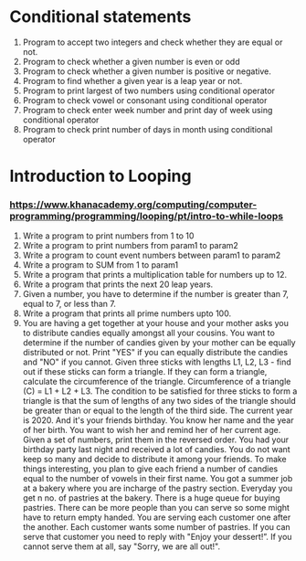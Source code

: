 # Conditional statements

1. Program to accept two integers and check whether they are equal or not.
2. Program to check whether a given number is even or odd
3. Program to check whether a given number is positive or negative. 
4. Program to find whether a given year is a leap year or not. 
5. Program to print largest of two numbers using conditional operator
6. Program to check vowel or consonant using conditional operator
7. Program to check enter week number and print day of week using conditional operator
8. Program to check print number of days in month using conditional operator

# Introduction to Looping

### https://www.khanacademy.org/computing/computer-programming/programming/looping/pt/intro-to-while-loops

1. Write a program to print numbers from 1 to 10
2. Write a program to print numbers from param1 to param2
3. Write a program to count event numbers between param1 to param2
4. Write a program to SUM from 1 to param1
5. Write a program that prints a multiplication table for numbers up to 12.
6. Write a program that prints the next 20 leap years.
7. Given a number, you have to determine if the number is greater than 7, equal to 7, or less than 7.
8. Write a program that prints all prime numbers upto 100.
9. You are having a get together at your house and your mother asks you to distribute candies equally amongst all your cousins. You want to determine if the number of candies given by your mother can be equally distributed or not. Print "YES" if you can equally distribute the candies and "NO" if you cannot.
Given three sticks with lengths L1, L2, L3 - find out if these sticks can form a triangle. If they can form a triangle, calculate the circumference of the triangle. Circumference of a triangle (C) = L1 + L2 + L3. The condition to be satisfied for three sticks to form a triangle is that the sum of lengths of any two sides of the triangle should be greater than or equal to the length of the third side.
The current year is 2020. And it's your friends birthday. You know her name and the year of her birth. You want to wish her and remind her of her current age.
Given a set of numbers, print them in the reversed order.
You had your birthday party last night and received a lot of candies. You do not want keep so many and decide to distribute it among your friends. To make things interesting, you plan to give each friend a number of candies equal to the number of vowels in their first name.
You got a summer job at a bakery where you are incharge of the pastry section. Everyday you get n no. of pastries at the bakery. There is a huge queue for buying pastries. There can be more people than you can serve so some might have to return empty handed. You are serving each customer one after the another. Each customer wants some number of pastries. If you can serve that customer you need to reply with "Enjoy your dessert!”. If you cannot serve them at all, say "Sorry, we are all out!".

